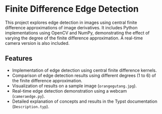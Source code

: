 # Finite Difference Edge Detection

This project explores edge detection in images using central finite difference approximations of image derivatives. It includes Python implementations using OpenCV and NumPy, demonstrating the effect of varying the degree of the finite difference approximation. A real-time camera version is also included.

## Features

*   Implementation of edge detection using central finite difference kernels.
*   Comparison of edge detection results using different degrees (1 to 6) of the finite difference approximation.
*   Visualization of results on a sample image (`orangegutang.jpg`).
*   Real-time edge detection demonstration using a webcam (`cameraedge.py`).
*   Detailed explanation of concepts and results in the Typst documentation (`Description.typ`).
